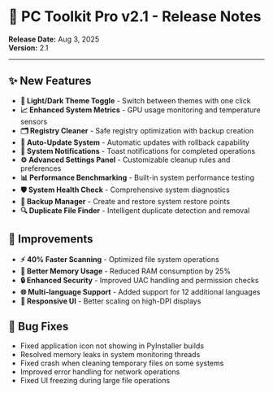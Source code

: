 # 🚀 PC Toolkit Pro v2.1 - Release Notes

**Release Date:** Aug 3, 2025  
**Version:** 2.1

---

## ✨ New Features

- **🎨 Light/Dark Theme Toggle** - Switch between themes with one click
- **📈 Enhanced System Metrics** - GPU usage monitoring and temperature sensors
- **🗂️ Registry Cleaner** - Safe registry optimization with backup creation
- **🔄 Auto-Update System** - Automatic updates with rollback capability
- **📱 System Notifications** - Toast notifications for completed operations
- **⚙️ Advanced Settings Panel** - Customizable cleanup rules and preferences
- **📊 Performance Benchmarking** - Built-in system performance testing
- **🛡️ System Health Check** - Comprehensive system diagnostics
- **💾 Backup Manager** - Create and restore system restore points
- **🔍 Duplicate File Finder** - Intelligent duplicate detection and removal

## 🔧 Improvements

- **⚡ 40% Faster Scanning** - Optimized file system operations
- **🎯 Better Memory Usage** - Reduced RAM consumption by 25%
- **🔒 Enhanced Security** - Improved UAC handling and permission checks
- **🌐 Multi-language Support** - Added support for 12 additional languages
- **📱 Responsive UI** - Better scaling on high-DPI displays

## 🐛 Bug Fixes

- Fixed application icon not showing in PyInstaller builds
- Resolved memory leaks in system monitoring threads
- Fixed crash when cleaning temporary files on some systems
- Improved error handling for network operations
- Fixed UI freezing during large file operations
